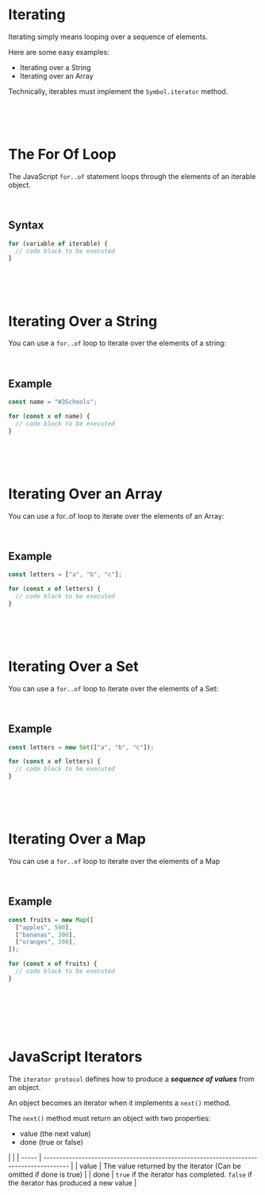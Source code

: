 # Iterating

Iterating simply means looping over a sequence of elements.

Here are some easy examples:

- Iterating over a String
- Iterating over an Array

Technically, iterables must implement the `Symbol.iterator` method.

&nbsp;

&nbsp;

# The For Of Loop

The JavaScript `for..of` statement loops through the elements of an iterable object.

&nbsp;

## Syntax

```js
for (variable of iterable) {
  // code block to be executed
}
```

&nbsp;

&nbsp;

# Iterating Over a String

You can use a `for..of` loop to iterate over the elements of a string:

&nbsp;

## Example

```js
const name = "W3Schools";

for (const x of name) {
  // code block to be executed
}
```

&nbsp;

&nbsp;

# Iterating Over an Array

You can use a for..of loop to iterate over the elements of an Array:

&nbsp;

## Example

```js
const letters = ["a", "b", "c"];

for (const x of letters) {
  // code block to be executed
}
```

&nbsp;

&nbsp;

# Iterating Over a Set

You can use a `for..of` loop to iterate over the elements of a Set:

&nbsp;

## Example

```js
const letters = new Set(["a", "b", "c"]);

for (const x of letters) {
  // code block to be executed
}
```

&nbsp;

&nbsp;

# Iterating Over a Map

You can use a `for..of` loop to iterate over the elements of a Map

&nbsp;

## Example

```js
const fruits = new Map([
  ["apples", 500],
  ["bananas", 300],
  ["oranges", 200],
]);

for (const x of fruits) {
  // code block to be executed
}
```

&nbsp;

&nbsp;

&nbsp;

# JavaScript Iterators

The `iterator protocol` defines how to produce a **_sequence of values_** from an object.

An object becomes an iterator when it implements a `next()` method.

The `next()` method must return an object with two properties:

- value (the next value)
- done (true or false)

|       |
| ----- | -------------------------------------------------------------------------------------- |
| value | The value returned by the iterator (Can be omitted if done is true)                    |
| done  | `true` if the iterator has completed. `false` if the iterator has produced a new value |

&nbsp;

&nbsp;

&nbsp;

&nbsp;

&nbsp;
